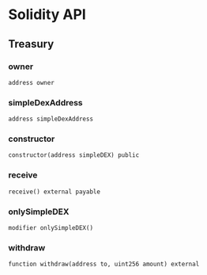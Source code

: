 # Solidity API

## Treasury


### owner

```solidity
address owner
```


### simpleDexAddress

```solidity
address simpleDexAddress
```


### constructor

```solidity
constructor(address simpleDEX) public
```


### receive

```solidity
receive() external payable
```


### onlySimpleDEX

```solidity
modifier onlySimpleDEX()
```


### withdraw

```solidity
function withdraw(address to, uint256 amount) external
```



